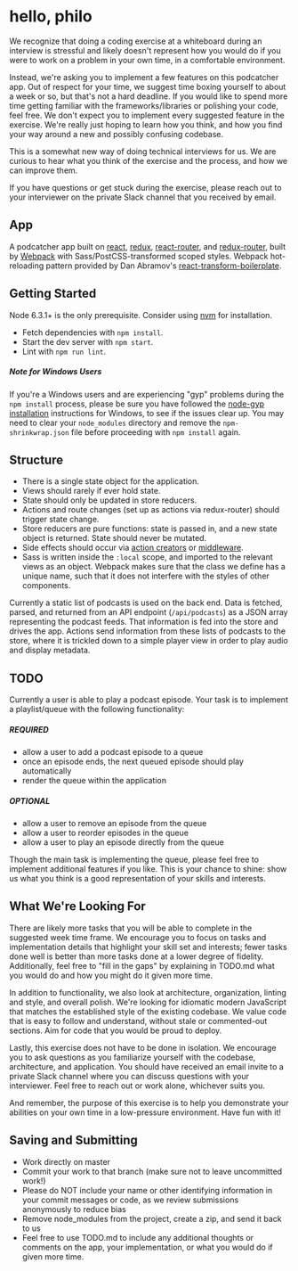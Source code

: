 # hello, philo

We recognize that doing a coding exercise at a whiteboard during an interview is
stressful and likely doesn't represent how you would do if you were to work on a
problem in your own time, in a comfortable environment.

Instead, we're asking you to implement a few features on this podcatcher app.
Out of respect for your time, we suggest time boxing yourself to about a week
or so, but that's not a hard deadline. If you would like to spend more
time getting familiar with the frameworks/libraries or polishing your code, feel
free. We don't expect you to implement every suggested feature in the exercise.
We're really just hoping to learn how you think, and how you find your way
around a new and possibly confusing codebase.

This is a somewhat new way of doing technical interviews for us. We are
curious to hear what you think of the exercise and the process, and how we can
improve them.

If you have questions or get stuck during the exercise, please reach out to your
interviewer on the private Slack channel that you received by email.

## App

A podcatcher app built on [react](http://reactjs.org),
[redux](https://redux.js.org/),
[react-router](https://github.com/ReactTraining/react-router), and 
[redux-router](https://github.com/acdlite/redux-router), built by 
[Webpack](http://webpack.github.io/) with Sass/PostCSS-transformed scoped styles.
Webpack hot-reloading pattern provided by Dan Abramov's 
[react-transform-boilerplate](https://github.com/gaearon/react-transform-boilerplate/).

## Getting Started

Node 6.3.1+ is the only prerequisite. Consider using [nvm](http://nvm.sh/) for
installation.

- Fetch dependencies with `npm install`.
- Start the dev server with `npm start`.
- Lint with `npm run lint`.

##### Note for Windows Users
If you're a Windows users and are experiencing "gyp" problems during the `npm install` process, please be sure you have followed the [node-gyp installation](https://github.com/nodejs/node-gyp/tree/v3.4.0) instructions for Windows, to see if the issues clear up. You may need to clear your `node_modules` directory and remove the `npm-shrinkwrap.json` file before proceeding with `npm install` again.


## Structure

- There is a single state object for the application.
- Views should rarely if ever hold state.
- State should only be updated in store reducers.
- Actions and route changes (set up as actions via redux-router) should trigger
state change.
- Store reducers are pure functions: state is passed in, and a new state object
is returned. State should never be mutated.
- Side effects should occur via 
[action creators](http://redux.js.org/glossary#action-creator) or 
[middleware](http://redux.js.org/advanced/middleware).
- Sass is written inside the `:local` scope, and imported to the relevant views
as an object. Webpack makes sure that the class we define has a unique name,
such that it does not interfere with the styles of other components.

Currently a static list of podcasts is used on the back end. Data is fetched,
parsed, and returned from an API endpoint (`/api/podcasts`) as a JSON array
representing the podcast feeds. That information is fed into the store and
drives the app. Actions send information from these lists of podcasts to the
store, where it is trickled down to a simple player view in order to play audio
and display metadata.

## TODO

Currently a user is able to play a podcast episode. Your task is to implement
a playlist/queue with the following functionality:

##### REQUIRED
- allow a user to add a podcast episode to a queue
- once an episode ends, the next queued episode should play automatically
- render the queue within the application

##### OPTIONAL
- allow a user to remove an episode from the queue
- allow a user to reorder episodes in the queue
- allow a user to play an episode directly from the queue

Though the main task is implementing the queue, please feel free to implement
additional features if you like. This is your chance to shine: show us what you
think is a good representation of your skills and interests.

## What We're Looking For

There are likely more tasks that you will be able to complete in the suggested
week time frame. We encourage you to focus on tasks and implementation details that
highlight your skill set and interests; fewer tasks done well is better than more
tasks done at a lower degree of fidelity. Additionally, feel free to "fill in
the gaps" by explaining in TODO.md what you would do and how you might do it
given more time.

In addition to functionality, we also look at architecture, organization,
linting and style, and overall polish. We're looking for idiomatic modern
JavaScript that matches the established style of the existing codebase. We value
code that is easy to follow and understand, without stale or commented-out
sections. Aim for code that you would be proud to deploy.

Lastly, this exercise does not have to be done in isolation. We encourage you to
ask questions as you familiarize yourself with the codebase, architecture, and
application. You should have received an email invite to a private Slack channel
where you can discuss questions with your interviewer. Feel free to reach out or
work alone, whichever suits you.

And remember, the purpose of this exercise is to help you demonstrate your
abilities on your own time in a low-pressure environment. Have fun with it!

## Saving and Submitting

- Work directly on master
- Commit your work to that branch (make sure not to leave uncommitted work!)
- Please do NOT include your name or other identifying information in your
commit messages or code, as we review submissions anonymously to reduce bias
- Remove node_modules from the project, create a zip, and send it back to us
- Feel free to use TODO.md to include any additional thoughts or comments on
the app, your implementation, or what you would do if given more time.
